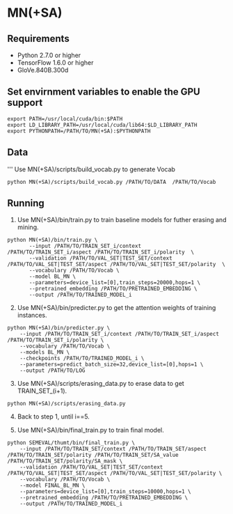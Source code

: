 # MN(+SA)

## Requirements
* Python 2.7.0 or higher
* TensorFlow 1.6.0 or higher
* GloVe.840B.300d

## Set envirnment variables to enable the GPU support
```
export PATH=/usr/local/cuda/bin:$PATH
export LD_LIBRARY_PATH=/usr/local/cuda/lib64:$LD_LIBRARY_PATH
export PYTHONPATH=/PATH/TO/MN(+SA):$PYTHONPATH
```

## Data
'''
Use MN(+SA)/scripts/build_vocab.py to generate Vocab
```
python MN(+SA)/scripts/build_vocab.py /PATH/TO/DATA  /PATH/TO/Vocab 
```

## Running

1. Use MN(+SA)/bin/train.py to train baseline models for futher erasing and mining.
```
python MN(+SA)/bin/train.py \
       --input /PATH/TO/TRAIN_SET_i/context /PATH/TO/TRAIN_SET_i/aspect /PATH/TO/TRAIN_SET_i/polarity  \
       --validation /PATH/TO/VAL_SET|TEST_SET/context /PATH/TO/VAL_SET|TEST_SET/aspect /PATH/TO/VAL_SET|TEST_SET/polarity  \
       --vocabulary /PATH/TO/Vocab \
       --model BL_MN \
       --parameters=device_list=[0],train_steps=20000,hops=1 \
       --pretrained_embedding /PATH/TO/PRETRAINED_EMBEDDING \
       --output /PATH/TO/TRAINED_MODEL_i
```
2. Use MN(+SA)/bin/predicter.py to get the attention weights of training instances.
```
python MN(+SA)/bin/predicter.py \
    --input /PATH/TO/TRAIN_SET_i/context /PATH/TO/TRAIN_SET_i/aspect /PATH/TO/TRAIN_SET_i/polarity \
    --vocabulary /PATH/TO/Vocab \
    --models BL_MN \
    --checkpoints /PATH/TO/TRAINED_MODEL_i \
    --parameters=predict_batch_size=32,device_list=[0],hops=1 \
    --output /PATH/TO/LOG
```
3. Use MN(+SA)/scripts/erasing_data.py to erase data to get TRAIN_SET_(i+1).
```
python MN(+SA)/scripts/erasing_data.py
```
4. Back to step 1, until i==5.

5. Use MN(+SA)/bin/final_train.py to train final model.
```
python SEMEVAL/thumt/bin/final_train.py \
    --input /PATH/TO/TRAIN_SET/context /PATH/TO/TRAIN_SET/aspect /PATH/TO/TRAIN_SET/polarity /PATH/TO/TRAIN_SET/SA_value /PATH/TO/TRAIN_SET/polarity/SA_mask \
    --validation /PATH/TO/VAL_SET|TEST_SET/context /PATH/TO/VAL_SET|TEST_SET/aspect /PATH/TO/VAL_SET|TEST_SET/polarity \
    --vocabulary /PATH/TO/Vocab \
    --model FINAL_BL_MN \
    --parameters=device_list=[0],train_steps=10000,hops=1 \
    --pretrained_embedding /PATH/TO/PRETRAINED_EMBEDDING \
    --output /PATH/TO/TRAINED_MODEL_i
```
